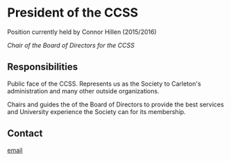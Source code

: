 <h1>President of the CCSS</h1>

Position currently held by Connor Hillen (2015/2016)

*Chair of the Board of Directors for the CCSS*

## Responsibilities

Public face of the CCSS. Represents us as the Society to Carleton's
administration and many other outside organizations.

Chairs and guides the of the Board of Directors to provide the best services
and University experience the Society can for its membership.

## Contact

[email](mailto:president@ccss.carleton.ca)
